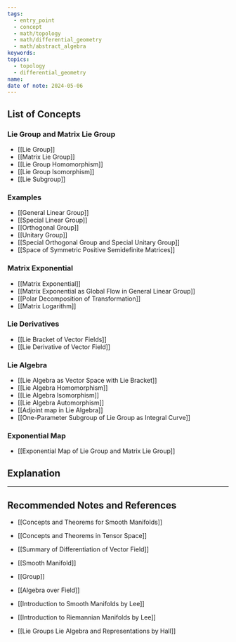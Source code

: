 ```yaml
---
tags:
  - entry_point
  - concept
  - math/topology
  - math/differential_geometry
  - math/abstract_algebra
keywords: 
topics:
  - topology
  - differential_geometry
name: 
date of note: 2024-05-06
---
```


##  List of Concepts

### Lie Group and Matrix Lie Group

- [[Lie Group]]
- [[Matrix Lie Group]]
- [[Lie Group Homomorphism]]
- [[Lie Group Isomorphism]]
- [[Lie Subgroup]]

### Examples

- [[General Linear Group]]
- [[Special Linear Group]]
- [[Orthogonal Group]]
- [[Unitary Group]]
- [[Special Orthogonal Group and Special Unitary Group]]
- [[Space of Symmetric Positive Semidefinite Matrices]]


### Matrix Exponential

- [[Matrix Exponential]]
- [[Matrix Exponential as Global Flow in General Linear Group]]
- [[Polar Decomposition of Transformation]]
- [[Matrix Logarithm]]

### Lie Derivatives

- [[Lie Bracket of Vector Fields]]
- [[Lie Derivative of Vector Field]]

### Lie Algebra

- [[Lie Algebra as Vector Space with Lie Bracket]]
- [[Lie Algebra Homomorphism]]
- [[Lie Algebra Isomorphism]]
- [[Lie Algebra Automorphism]]
- [[Adjoint map in Lie Algebra]]
- [[One-Parameter Subgroup of Lie Group as Integral Curve]]

### Exponential Map

- [[Exponential Map of Lie Group and Matrix Lie Group]]


## Explanation





-----------
##  Recommended Notes and References


- [[Concepts and Theorems for Smooth Manifolds]]
- [[Concepts and Theorems in Tensor Space]]
- [[Summary of Differentiation of Vector Field]]
- [[Smooth Manifold]]
- [[Group]]
- [[Algebra over Field]]

- [[Introduction to Smooth Manifolds by Lee]]
- [[Introduction to Riemannian Manifolds by Lee]]
- [[Lie Groups Lie Algebra and Representations by Hall]]
